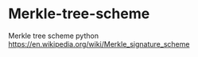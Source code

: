 # Merkle-tree-scheme
Merkle tree scheme python 
https://en.wikipedia.org/wiki/Merkle_signature_scheme
